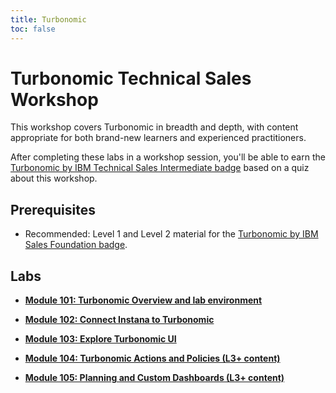 ```yaml
---
title: Turbonomic
toc: false
---
```


# Turbonomic Technical Sales Workshop

This workshop covers Turbonomic in breadth and depth, with content appropriate for both brand-new learners and experienced practitioners.

After completing these labs in a workshop session, you'll be able to earn the [Turbonomic by IBM Technical Sales Intermediate badge](https://www.credly.com/earner/earned/badge/a9e44d40-7bf0-4ae5-be58-5b5b93137d6c) based on a quiz about this workshop.

## Prerequisites

- Recommended: Level 1 and Level 2 material for the [Turbonomic by IBM Sales Foundation badge](https://www.credly.com/org/ibm/badge/turbonomic-by-ibm-technical-sales-intermediate).

## Labs

- **[Module 101: Turbonomic Overview and lab environment](/turbonomic/101)**

- **[Module 102: Connect Instana to Turbonomic](/turbonomic/102)**

- **[Module 103: Explore Turbonomic UI](/turbonomic/103)**

- **[Module 104: Turbonomic Actions and Policies (L3+ content)](/turbonomic/104)**

- **[Module 105: Planning and Custom Dashboards (L3+ content)](/turbonomic/105)**
